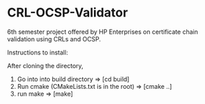 # CRL-OCSP-Validator
6th semester project offered by HP Enterprises on certificate chain validation using CRLs and OCSP.

Instructions to install:

After cloning the directory,
1. Go into into build directory => [cd build]
2. Run cmake (CMakeLists.txt is in the root) => [cmake ..]
3. run make => [make]
